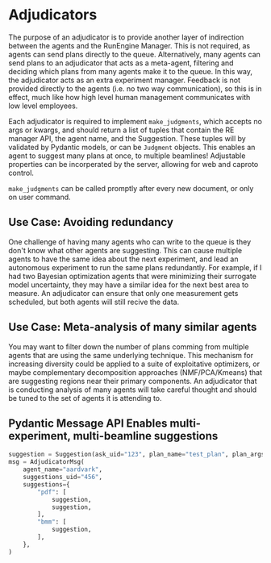 # Adjudicators

The purpose of an adjudicator is to provide another layer of indirection between the agents and the RunEngine Manager.
This is not required, as agents can send plans directly to the queue.
Alternatively, many agents can send plans to an adjudicator that acts as a meta-agent, filtering and deciding which plans from many agents make it to the queue.
In this way, the adjudicator acts as an extra experiment manager.
Feedback is not provided directly to the agents (i.e. no two way communication), so this is in effect, much like how high level human management communicates with low level employees.

Each adjudicator is required to implement `make_judgments`, which accepts no args or kwargs, and should return a list of tuples that contain the RE manager API, the agent name, and the Suggestion.
These tuples will by validated by Pydantic models, or can be `Judgment` objects.
This enables an agent to suggest many plans at once, to multiple beamlines!
Adjustable properties can be incorperated by the server, allowing for web and caproto control.

`make_judgments` can be called promptly after every new document, or only on user command.


## Use Case: Avoiding redundancy
One challenge of having many agents who can write to the queue is they don't know what other agents are suggesting. This can cause multiple agents to have the same idea about the next experiment, and lead an autonomous experiment to run the same plans redundantly. For example, if I had two Bayesian optimization agents that were minimizing their surrogate model uncertainty, they may have a similar idea for the next best area to measure.
An adjudicator can ensure that only one measurement gets scheduled, but both agents will still recive the data.

## Use Case: Meta-analysis of many similar agents
You may want to filter down the number of plans comming from multiple agents that are using the same underlying technique.
This mechanism for increasing diversity could be applied to a suite of exploitative optimizers, or maybe complementary decomposition approaches (NMF/PCA/Kmeans) that are suggesting regions near their primary components.
An adjudicator that is conducting analysis of many agents will take careful thought and should be tuned to the set of agents it is attending to.

## Pydantic Message API Enables multi-experiment, multi-beamline suggestions
```python
suggestion = Suggestion(ask_uid="123", plan_name="test_plan", plan_args=[1, 3], plan_kwargs={"md": {}})
msg = AdjudicatorMsg(
    agent_name="aardvark",
    suggestions_uid="456",
    suggestions={
        "pdf": [
            suggestion,
            suggestion,
        ],
        "bmm": [
            suggestion,
        ],
    },
)
```
